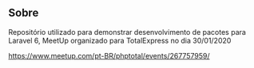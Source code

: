 ## Sobre

Repositório utilizado para demonstrar desenvolvimento de pacotes para Laravel 6,
MeetUp organizado para TotalExpress no dia 30/01/2020

https://www.meetup.com/pt-BR/phptotal/events/267757959/

